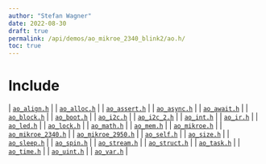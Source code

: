 ```yaml
---
author: "Stefan Wagner"
date: 2022-08-30
draft: true
permalink: /api/demos/ao_mikroe_2340_blink2/ao.h/
toc: true
---
```


# Include

| [`ao_align.h`](../../src/ao/ao_align.h.md) |
| [`ao_alloc.h`](../ao_mikroe_2340/ao_alloc.h.md) |
| [`ao_assert.h`](../../src/ao/ao_assert.h.md) |
| [`ao_async.h`](../../src/ao_sys/ao_async.h.md) |
| [`ao_await.h`](../../src/ao_sys/ao_await.h.md) |
| [`ao_block.h`](../../src/ao_sys/ao_block.h.md) |
| [`ao_boot.h`](../ao_mikroe_2340/ao_boot.h.md) |
| [`ao_i2c.h`](../../src/ao_sys_xc32_pic32mz_ef/ao_i2c.h.md) |
| [`ao_i2c_2.h`](../ao_mikroe_2340/ao_i2c_2.h.md) |
| [`ao_int.h`](../../src/ao_sys_xc32_pic32/ao_int.h.md) |
| [`ao_ir.h`](../../src/ao_sys_xc32_pic32mz_ef/ao_ir.h.md) |
| [`ao_led.h`](../ao_mikroe_2340/ao_led.h.md) |
| [`ao_lock.h`](../../src/ao_sys_xc32_pic32/ao_lock.h.md) |
| [`ao_math.h`](../../src/ao/ao_math.h.md) |
| [`ao_mem.h`](../../src/ao_sys_xc32_pic32/ao_mem.h.md) |
| [`ao_mikroe.h`](../ao_mikroe_2340/ao_mikroe.h.md) |
| [`ao_mikroe_2340.h`](../ao_mikroe_2340/ao_mikroe_2340.h.md) |
| [`ao_mikroe_2950.h`](ao_mikroe_2950.h.md) |
| [`ao_self.h`](../../src/ao_sys/ao_self.h.md) |
| [`ao_size.h`](../../src/ao_sys_xc32_pic32/ao_size.h.md) |
| [`ao_sleep.h`](../../src/ao_sys/ao_sleep.h.md) |
| [`ao_spin.h`](../../src/ao_sys/ao_spin.h.md) |
| [`ao_stream.h`](../../src/ao_sys/ao_stream.h.md) |
| [`ao_struct.h`](../../src/ao/ao_struct.h.md) |
| [`ao_task.h`](../../src/ao_sys_xc32_pic32mz/ao_task.h.md) |
| [`ao_time.h`](../../src/ao_sys/ao_time.h.md) |
| [`ao_uint.h`](../../src/ao_sys_xc32_pic32/ao_uint.h.md) |
| [`ao_var.h`](../../src/ao/ao_var.h.md) |
